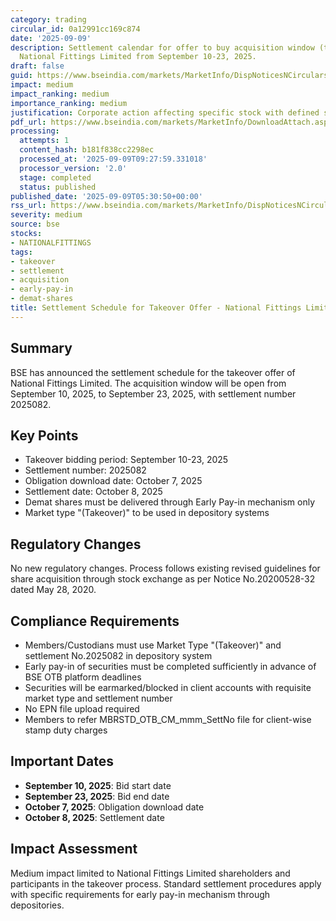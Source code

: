 ```yaml
---
category: trading
circular_id: 0a12991cc169c874
date: '2025-09-09'
description: Settlement calendar for offer to buy acquisition window (takeover) for
  National Fittings Limited from September 10-23, 2025.
draft: false
guid: https://www.bseindia.com/markets/MarketInfo/DispNoticesNCirculars.aspx?Noticeid={73490810-16E3-49EB-A871-1935533EFCEB}&noticeno=20250909-3&dt=09/09/2025&icount=3&totcount=24&flag=0
impact: medium
impact_ranking: medium
importance_ranking: medium
justification: Corporate action affecting specific stock with defined settlement process
pdf_url: https://www.bseindia.com/markets/MarketInfo/DownloadAttach.aspx?id=20250909-3&attachedId=
processing:
  attempts: 1
  content_hash: b181f838cc2298ec
  processed_at: '2025-09-09T09:27:59.331018'
  processor_version: '2.0'
  stage: completed
  status: published
published_date: '2025-09-09T05:30:50+00:00'
rss_url: https://www.bseindia.com/markets/MarketInfo/DispNoticesNCirculars.aspx?Noticeid={73490810-16E3-49EB-A871-1935533EFCEB}&noticeno=20250909-3&dt=09/09/2025&icount=3&totcount=24&flag=0
severity: medium
source: bse
stocks:
- NATIONALFITTINGS
tags:
- takeover
- settlement
- acquisition
- early-pay-in
- demat-shares
title: Settlement Schedule for Takeover Offer - National Fittings Limited
---
```


## Summary

BSE has announced the settlement schedule for the takeover offer of National Fittings Limited. The acquisition window will be open from September 10, 2025, to September 23, 2025, with settlement number 2025082.

## Key Points

- Takeover bidding period: September 10-23, 2025
- Settlement number: 2025082
- Obligation download date: October 7, 2025
- Settlement date: October 8, 2025
- Demat shares must be delivered through Early Pay-in mechanism only
- Market type "(Takeover)" to be used in depository systems

## Regulatory Changes

No new regulatory changes. Process follows existing revised guidelines for share acquisition through stock exchange as per Notice No.20200528-32 dated May 28, 2020.

## Compliance Requirements

- Members/Custodians must use Market Type "(Takeover)" and settlement No.2025082 in depository system
- Early pay-in of securities must be completed sufficiently in advance of BSE OTB platform deadlines
- Securities will be earmarked/blocked in client accounts with requisite market type and settlement number
- No EPN file upload required
- Members to refer MBRSTD_OTB_CM_mmm_SettNo file for client-wise stamp duty charges

## Important Dates

- **September 10, 2025**: Bid start date
- **September 23, 2025**: Bid end date
- **October 7, 2025**: Obligation download date
- **October 8, 2025**: Settlement date

## Impact Assessment

Medium impact limited to National Fittings Limited shareholders and participants in the takeover process. Standard settlement procedures apply with specific requirements for early pay-in mechanism through depositories.